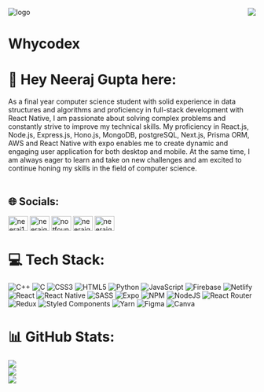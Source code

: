 ![logo](https://i.ytimg.com/vi/_huo7KMp2Ww/maxresdefault.jpg)
<img align="right" src="https://cutewallpaper.org/cdn-cgi/mirage/dd19f2d06ebc24f541f142b37b4289ffa7de722a7607e39984c5c6dd4ce8defd/1280/24/animated-computer-gif/gif-computer-ciencia-personal-animated-gif-on-gifer.gif">
# Whycodex
# 💫 Hey Neeraj Gupta here:
As a final year computer science student with solid experience in data structures and algorithms and proficiency in full-stack development with React Native, I am passionate about solving complex problems and constantly strive to improve my technical skills. My proficiency in React.js, Node.js, Express.js, Hono.js, MongoDB, postgreSQL, Next.js, Prisma ORM, AWS and React Native with expo enables me to create dynamic and engaging user application for both desktop and mobile. At the same time, I am always eager to learn and take on new challenges and am excited to continue honing my skills in the field of computer science.<br><br>
## 🌐 Socials:
<a href="https://twitter.com/mightcode" target="blank"><img align="center" src="https://raw.githubusercontent.com/rahuldkjain/github-profile-readme-generator/master/src/images/icons/Social/twitter.svg" alt="neeraj12300" height="30" width="40" /></a>
<a href="https://linkedin.com/in/neerajgupta12300/" target="blank"><img align="center" src="https://raw.githubusercontent.com/rahuldkjain/github-profile-readme-generator/master/src/images/icons/Social/linked-in-alt.svg" alt="neerajgupta12300" height="30" width="40" /></a>
<a href="https://codeforces.com/profile/notfound000/" target="blank"><img align="center" src="https://raw.githubusercontent.com/rahuldkjain/github-profile-readme-generator/master/src/images/icons/Social/codeforces.svg" alt="notfound000" height="30" width="40" /></a>
<a href="https://www.leetcode.com/neerajgupta12300/" target="blank"><img align="center" src="https://raw.githubusercontent.com/rahuldkjain/github-profile-readme-generator/master/src/images/icons/Social/leet-code.svg" alt="neerajgupta12300/" height="30" width="40" /></a>
<a href="https://auth.geeksforgeeks.org/user/neerajgupta12300/" target="blank"><img align="center" src="https://raw.githubusercontent.com/rahuldkjain/github-profile-readme-generator/master/src/images/icons/Social/geeks-for-geeks.svg" alt="neerajgupta12300" height="30" width="40" /></a>
# 💻 Tech Stack:
![C++](https://img.shields.io/badge/c++-%2300599C.svg?style=plastic&logo=c%2B%2B&logoColor=white) ![C](https://img.shields.io/badge/c-%2300599C.svg?style=plastic&logo=c&logoColor=white) ![CSS3](https://img.shields.io/badge/css3-%231572B6.svg?style=plastic&logo=css3&logoColor=white) ![HTML5](https://img.shields.io/badge/html5-%23E34F26.svg?style=plastic&logo=html5&logoColor=white) ![Python](https://img.shields.io/badge/python-3670A0?style=plastic&logo=python&logoColor=ffdd54) ![JavaScript](https://img.shields.io/badge/javascript-%23323330.svg?style=plastic&logo=javascript&logoColor=%23F7DF1E) ![Firebase](https://img.shields.io/badge/firebase-%23039BE5.svg?style=plastic&logo=firebase) ![Netlify](https://img.shields.io/badge/netlify-%23000000.svg?style=plastic&logo=netlify&logoColor=#00C7B7) ![React](https://img.shields.io/badge/react-%2320232a.svg?style=plastic&logo=react&logoColor=%2361DAFB) ![React Native](https://img.shields.io/badge/react_native-%2320232a.svg?style=plastic&logo=react&logoColor=%2361DAFB) ![SASS](https://img.shields.io/badge/SASS-hotpink.svg?style=plastic&logo=SASS&logoColor=white) ![Expo](https://img.shields.io/badge/expo-1C1E24?style=plastic&logo=expo&logoColor=#D04A37) ![NPM](https://img.shields.io/badge/NPM-%23000000.svg?style=plastic&logo=npm&logoColor=white) ![NodeJS](https://img.shields.io/badge/node.js-6DA55F?style=plastic&logo=node.js&logoColor=white) ![React Router](https://img.shields.io/badge/React_Router-CA4245?style=plastic&logo=react-router&logoColor=white) ![Redux](https://img.shields.io/badge/redux-%23593d88.svg?style=plastic&logo=redux&logoColor=white) ![Styled Components](https://img.shields.io/badge/styled--components-DB7093?style=plastic&logo=styled-components&logoColor=white) ![Yarn](https://img.shields.io/badge/yarn-%232C8EBB.svg?style=plastic&logo=yarn&logoColor=white) 	![Figma](https://img.shields.io/badge/figma-%23F24E1E.svg?style=plastic&logo=figma&logoColor=white) ![Canva](https://img.shields.io/badge/Canva-%2300C4CC.svg?style=plastic&logo=Canva&logoColor=white)
# 📊 GitHub Stats:
![](https://github-readme-stats.vercel.app/api?username=Whycodex&theme=radical&hide_border=false&include_all_commits=true&count_private=true)<br/>
![](https://github-readme-streak-stats.herokuapp.com/?user=Whycodex&theme=radical&hide_border=false)<br/>
![](https://github-readme-stats.vercel.app/api/top-langs/?username=Whycodex&theme=radical&hide_border=false&include_all_commits=true&count_private=true&layout=compact)
